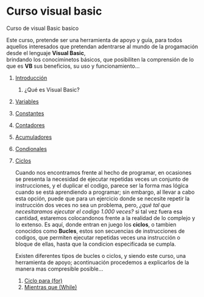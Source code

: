 # Curso visual basic

Curso de visual Basic basico

Este curso, pretende ser una herramienta de apoyo y guía, para todos aquellos interesados que pretendan adentrarse al mundo de la progamación desde el lenguaje **Visual Basic**,  
brindando los conociminetos básicos, que posibiliten la comprensión de lo que es **VB** sus beneficios, su uso y funcionamiento...

1. [Introducción](introduccion/readme.md)
     1. ¿Qué es Visual Basic?
2. [Variables]()
3. [Constantes]()
4. [Contadores]()
5. [Acumuladores]()
6. [Condionales]()
7. [Ciclos](ciclo/readme.md)

     Cuando nos encontramos frente al hecho de programar, en ocasiones se presenta la necesidad de ejecutar repetidas veces un conjunto de instrucciones, y el duplicar el codigo,
     parece ser la forma mas lógica cuando se está aprendiendo a programar; sin embargo, al llevar a cabo esta opción, puede que para un ejercicio donde se necesite repetir la instrucción dos veces no sea un problema, pero, *¿qué tal que necesitaramos ejecutar el codigo 1.000 veces?* si tal vez fuera esa cantidad,  estaremos colocandonos frente a la realidad de lo complejo y lo extenso. Es aquí, donde entran en juego los **ciclos**, o tambien conocidos como **Bucles**, estos son secuencias de instrucciones de codigos, que permiten ejecutar repetidas veces una instrucción o bloque de ellas, hasta que la condicion especificada se cumpla. 
     
     Existen diferentes tipos de bucles o ciclos, y siendo este curso, una herramienta de apoyo; acontinuación procedemos a explicarlos de la manera mas compresible posible...
     1. [Ciclo para (for)]()
     2. [Mientras que (While)]()
